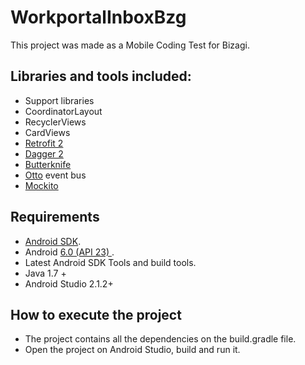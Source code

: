 # WorkportalInboxBzg

This project was made as a Mobile Coding Test for Bizagi.

## Libraries and tools included:

- Support libraries
- CoordinatorLayout
- RecyclerViews
- CardViews 
- [Retrofit 2](http://square.github.io/retrofit/)
- [Dagger 2](http://google.github.io/dagger/)
- [Butterknife](https://github.com/JakeWharton/butterknife)
- [Otto](http://square.github.io/otto/) event bus
- [Mockito](http://mockito.org/)

## Requirements

- [Android SDK](http://developer.android.com/sdk/index.html).
- Android [6.0 (API 23) ](http://developer.android.com/tools/revisions/platforms.html#6.0).
- Latest Android SDK Tools and build tools.
- Java 1.7 +
- Android Studio 2.1.2+

## How to execute the project

- The project contains all the dependencies on the build.gradle file. 
- Open the project on Android Studio, build and run it.